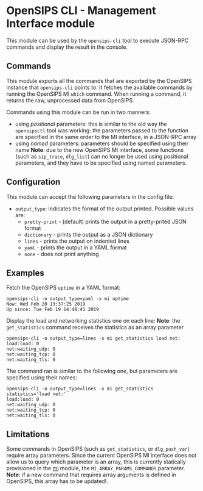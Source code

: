 # OpenSIPS CLI - Management Interface module

This module can be used by the `opensips-cli` tool to execute JSON-RPC
commands and display the result in the console.

## Commands

This module exports all the commands that are exported by the OpenSIPS
instance that `opensips-cli` points to. It fetches the available commands by
running the OpenSIPS MI `which` command. When running a command, it returns
the raw, unprocessed data from OpenSIPS.

Commands using this module can be run in two manners:
* using *positional* parameters: this is similar to the old way the
`opensipsctl` tool was working: the parameters passed to the function are
specified in the same order to the MI interface, in a JSON-RPC array
* using *named* parameters: parameters should be specified using their name
**Note**: due to the new OpenSIPS MI interface, some functions (such as
`sip_trace`, `dlg_list`) can no longer be used using positional parameters,
and they have to be specified using named parameters.

## Configuration

This module can accept the following parameters in the config file:
* `output_type`: indicates the format of the output printed. Possible values
are:
  * `pretty-print` - (default) prints the output in a pretty-prited JSON format
  * `dictionary` - prints the output as a JSON dictionary
  * `lines` - prints the output on indented lines
  * `yaml` - prints the output in a YAML format
  * `none` - does not print anything

## Examples

Fetch the OpenSIPS `uptime` in a YAML format:
```
opensips-cli -o output_type=yaml -x mi uptime
Now: Wed Feb 20 13:37:25 2019
Up since: Tue Feb 19 14:48:41 2019
```

Display the load and networking statistics one on each line:
**Note**: the `get_statistics` command receives the statistics as an array
parameter
```
opensips-cli -o output_type=lines -x mi get_statistics load net:
load:load: 0
net:waiting_udp: 0
net:waiting_tcp: 0
net:waiting_tls: 0
```

The command ran is similar to the following one, but parameters are specified
using their names:
```
opensips-cli -o output_type=lines -x mi get_statistics statistics='load net:'
load:load: 0
net:waiting_udp: 0
net:waiting_tcp: 0
net:waiting_tls: 0
```

## Limitations

Some commands in OpenSIPS (such as `get_statistics`, or `dlg_push_var`)
require array parameters. Since the current OpenSIPS MI interface does not
allow us to query which parameter is an array, this is currently statically
provisioned in the [mi](opensipscli/modules/mi.py) module, the
`MI_ARRAY_PARAMS_COMMANDS` parameter. **Note:** if a new command that requires
array arguments is defined in OpenSIPS, this array has to be updated!.
